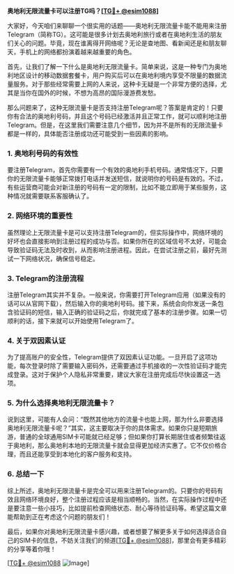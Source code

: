**奥地利无限流量卡可以注册TG吗？[[TG💪+ @esim1088](https://t.me/s/esim1088)]**

大家好，今天咱们来聊聊一个很实用的话题——奥地利无限流量卡能不能用来注册Telegram（简称TG）。这可能是很多计划去奥地利旅行或者在奥地利生活的朋友们关心的问题。毕竟，现在谁离得开网络呢？无论是查地图、看新闻还是和朋友聊天，手机上的网络都扮演着越来越重要的角色。

首先，让我们了解一下什么是奥地利无限流量卡。简单来说，这是一种专门为奥地利地区设计的移动数据套餐卡，用户购买后可以在奥地利境内享受不限量的数据流量服务。对于那些经常需要上网的人来说，这种卡无疑是一个非常方便的选择，尤其是当你在国外的时候，不想为高昂的国际漫游费发愁。

那么问题来了，这种无限流量卡是否支持注册Telegram呢？答案是肯定的！只要你有合法的奥地利号码，并且这个号码已经激活并且正常工作，就可以顺利地注册Telegram。但是，在这里我们需要注意几个细节，因为并不是所有的无限流量卡都是一样的，具体能否注册成功还可能受到一些因素的影响。

### 1. **奥地利号码的有效性**
要注册Telegram，首先你需要有一个有效的奥地利手机号码。通常情况下，只要你的无限流量卡能够正常拨打电话并发送短信，就说明你的号码是有效的。不过，有些运营商可能会对新注册的号码有一定的限制，比如不能立即用于某些服务，这种情况就需要联系客服确认了。

### 2. **网络环境的重要性**
虽然理论上无限流量卡是可以支持注册Telegram的，但实际操作中，网络环境的好坏也会直接影响到注册过程的成功与否。如果你所在的区域信号不太好，可能会导致验证码无法及时收到，从而影响注册进程。因此，在尝试注册之前，最好先测试一下网络状况，确保信号稳定。

### 3. **Telegram的注册流程**
注册Telegram其实并不复杂。一般来说，你需要打开Telegram应用（如果没有的话可以从官网下载），然后输入你的奥地利号码。接下来，系统会向你发送一条包含验证码的短信，输入正确的验证码之后，你就完成了基本的注册步骤。如果一切顺利的话，接下来就可以开始使用Telegram了。

### 4. **关于双因素认证**
为了提高账户的安全性，Telegram提供了双因素认证功能。一旦开启了这项功能，每次登录时除了需要输入密码外，还需要通过手机接收的一次性验证码才能完成登录。这对于保护个人隐私非常重要，建议大家在注册完成后尽快设置这一选项。

### 5. **为什么选择奥地利无限流量卡？**
说到这里，可能有人会问：“既然其他地方的流量卡也能上网，那为什么非要选择奥地利无限流量卡呢？”其实，这主要取决于你的具体需求。如果你只是短期旅游，普通的全球通用SIM卡可能就已经足够；但如果你打算长期居住或者频繁往返于奥地利，那么奥地利本地的无限流量卡就会显得更加经济实惠了。它不仅价格合理，而且还能享受到本地化的客户服务和支持。

### 6. **总结一下**
综上所述，奥地利无限流量卡是完全可以用来注册Telegram的。只要你的号码有效且网络环境良好，整个注册过程应该是相当顺畅的。当然，在实际操作过程中还是要注意一些小技巧，比如提前检查网络状态、耐心等待验证码等。希望这篇文章能帮助到正在考虑这个问题的朋友们！

最后，如果你对奥地利无限流量卡感兴趣，或者想要了解更多关于如何选择适合自己的SIM卡的信息，不妨关注我们的频道[[TG💪+ @esim1088](https://t.me/s/esim1088)]，那里会有更多精彩的分享等着你哦！

[[TG💪+ @esim1088](https://t.me/s/esim1088) ![Image](https://i.postimg.cc/4NQfJmqS/Snipaste-2025-05-13-00-14-12.png)]